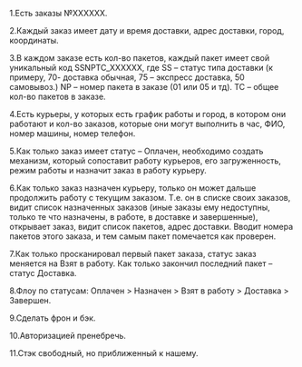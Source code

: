 1.Есть заказы №XXXXXX.

2.Каждый заказ имеет дату и время доставки, адрес доставки, город, координаты.

3.В каждом заказе есть кол-во пакетов, каждый пакет имеет свой уникальный код SSNPTC_XXXXXX, где SS – статус типа доставки (к примеру, 70- доставка обычная, 75 – экспресс доставка, 50 самовывоз.) NP – номер пакета в заказе (01 или 05 и тд). TC – общее кол-во пакетов в заказе.

4.Есть курьеры, у которых есть график работы и город, в котором они работают и кол-во заказов, которые они могут выполнить в час, ФИО, номер машины, номер телефон.

5.Как только заказ имеет статус – Оплачен, необходимо создать механизм, который сопоставит работу курьеров, его загруженность, режим работы и назначит заказ в работу курьеру.

6.Как только заказ назначен курьеру, только он может дальше продолжить работу с текущим заказом. Т.е. он в списке своих заказов, видит список назначенных заказов (иные заказы ему недоступны, только те что назначены, в работе, в доставке и завершенные), открывает заказ, видит список пакетов, адрес доставки. Вводит номера пакетов этого заказа, и тем самым пакет помечается как проверен.

7.Как только просканировал первый пакет заказа, статус заказ меняется на Взят в работу. Как только закончил последний пакет – статус Доставка.

8.Флоу по статусам: Оплачен > Назначен > Взят в работу > Доставка > Завершен.

9.Сделать фрон и бэк.

10.Авторизацией пренебречь.

11.Стэк свободный, но приближенный к нашему.
